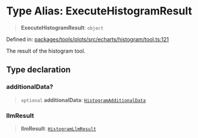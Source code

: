 # Type Alias: ExecuteHistogramResult

> **ExecuteHistogramResult**: `object`

Defined in: [packages/tools/plots/src/echarts/histogram/tool.ts:121](https://github.com/GeoDaCenter/openassistant/blob/bc4037be52d89829440fcc4aaa1010be73719d16/packages/tools/plots/src/echarts/histogram/tool.ts#L121)

The result of the histogram tool.

## Type declaration

### additionalData?

> `optional` **additionalData**: [`HistogramAdditionalData`](HistogramAdditionalData.md)

### llmResult

> **llmResult**: [`HistogramLlmResult`](HistogramLlmResult.md)
